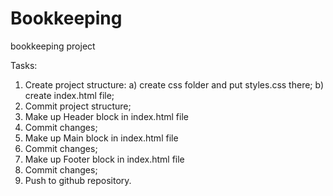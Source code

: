 # Bookkeeping
bookkeeping project 

Tasks:
1) Create project structure:
	a) create css folder and put styles.css there;
	b) create index.html file;
2) Commit project structure;
3) Make up Header block in index.html file
4) Commit changes;
5) Make up Main block in index.html file
6) Commit changes;
7) Make up Footer block in index.html file
8) Commit changes;
9) Push to github repository.

